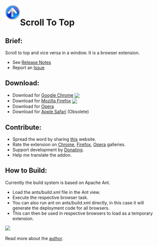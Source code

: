 <img align="left" src="base/icons/pratikabu-stt-128.png" width="48px">

# Scroll To Top

## Brief:
Scroll to top and vice versa in a window. It is a browser extension.

- See [Release Notes](https://scrolltotop.pratikabu.com/release)
- Report an [Issue](https://github.com/pratikabu/scrolltotop/issues)

## Download:

[link-chrome]: https://chrome.google.com/webstore/detail/scroll-to-top/hegiignepmecppikdlbohnnbfjdoaghj "Chrome Extension"
[link-firefox]: https://addons.mozilla.org/en-US/firefox/addon/scroll-to-top/ "Mozilla Add-on"
[link-chrome-review]: https://chrome.google.com/webstore/detail/scroll-to-top/hegiignepmecppikdlbohnnbfjdoaghj/reviews "Chrome Extension Review"
[link-opera-review]: https://addons.opera.com/en/extensions/details/scroll-to-top#feedback-container "Opera Extension Review"

- Download for [Google Chrome][link-chrome] [<img valign="middle" src="https://img.shields.io/chrome-web-store/v/hegiignepmecppikdlbohnnbfjdoaghj?label=%20">][link-chrome]
- Download for [Mozilla Firefox][link-firefox] [<img valign="middle" src="https://img.shields.io/amo/v/scroll-to-top?label=%20">][link-firefox]
- Download for [Opera](https://addons.opera.com/en/extensions/details/scroll-to-top)
- Download for [Apple Safari](http://pratikabu.users.sourceforge.net/extensions/scrolltotop/safaridownload.php) (Obsolete)

## Contribute:
- Spread the word by sharing [this](https://scrolltotop.pratikabu.com) website.
- Rate the extension on [Chrome][link-chrome-review], [Firefox][link-firefox], [Opera][link-opera-review] galleries.
- Support development by [Donating](https://scrolltotop.pratikabu.com/donate).
- Help me translate the addon.

## How to Build:
Currently the build system is based on Apache Ant.
- Load the ants/build.xml file in the Ant view.
- Execute the respective browser task.
- You can also run ant on ants/build.xml directly, in this case it will generate the deployment code for all browsers.
- This can then be used in respective browsers to load as a temporary extension.
<img width="250px" src="https://i.ibb.co/Cv3R33j/scrolltotop-generated-folders.png">

Read more about the [author](https://pratikabu.com).

